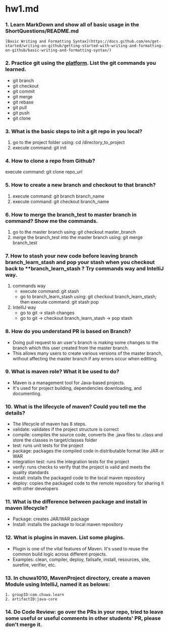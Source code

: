 # hw1.md


### 1. Learn MarkDown and show all of basic usage in the ShortQuestions/README.md
	[Basic Writing and Formatting Syntax](https://docs.github.com/en/get-started/writing-on-github/getting-started-with-writing-and-formatting-on-github/basic-writing-and-formatting-syntax/)


### 2. Practice git using the [platform](https://learngitbranching.js.org/). List the git commands you learned.

- git branch
- git checkout
- git commit
- git merge
- git rebase
- git pull
- git push
- git clone


### 3. What is the basic steps to init a git repo in you local?

1. go to the project folder using: cd /directory_to_project
2. execute command: git init


### 4. How to clone a repo from Github?

execute command: git clone repo_url


### 5. How to create a new branch and checkout to that branch?

1. execute command: git branch branch_name
2. execute command: git checkout branch_name


### 6. How to merge the branch_test to master branch in command? Show me the commands.

1. go to the master branch using: git checkout master_branch
2. merge the branch_test into the master branch using: git merge branch_test


### 7. How to stash your new code before leaving branch branch_learn_stash and pop your stash when you checkout back to **branch_learn_stash ? Try commands way and IntelliJ way.

1. commands way
	- execute command: git stash
	- go to branch_learn_stash using: git checkout branch_learn_stash; then execute command: git stash pop 
2. IntelliJ way
	- go to git -> stash changes
	- go to git -> checkout branch_learn_stash -> pop stash


### 8. How do you understand PR is based on Branch?

- Doing pull request to an user's branch is making some changes to the branch which this user created from the master branch.
- This allows many users to create various versions of the master branch, without affecting the master branch if any errors occur when editting. 


### 9. What is maven role? What it be used to do?

- Maven is a management tool for Java-based projects.
- It's used for project building, dependencies downloading, and documenting.


### 10. What is the lifecycle of maven? Could you tell me the details?

- The lifecycle of maven has 8 steps.
- validate: validates if the project structure is correct
- compile: compiles the source code, converts the .java files to .class and store the classes in target/classes folder
- test: runs unit tests for the project
- package: packages the compiled code in distributable format like JAR or WAR
- integration test: runs the integration tests for the project
- verify: runs checks to verify that the project is valid and meets the quality standards
- install: installs the packaged code to the local maven repository
- deploy: copies the packaged code to the remote repository for sharing it with other developers


### 11. What is the difference between package and install in maven lifecycle?

- Package: creates JAR/WAR package
- Install: installs the package to local maven repository


### 12. What is plugins in maven. List some plugins.

- Plugin is one of the vital features of Maven. It's used to reuse the common build logic across different projects.
- Examples: clean, compiler, deploy, failsafe, install, resources, site, surefire, verifier, etc.


### 13. In chuwa1010, MavenProject directory, create a maven Module using IntelliJ, named it as belows:
	1. groupID:com.chuwa.learn
	2. artifactID:java-core


### 14. Do Code Review: go over the PRs in your repo, tried to leave some useful or useful comments in other students' PR, please don't merge it.


